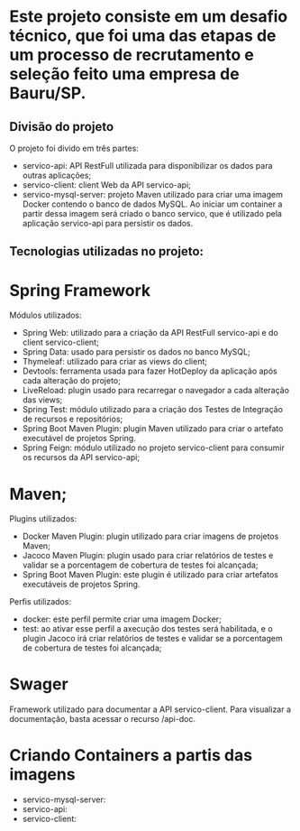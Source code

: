 # Este projeto consiste em um desafio técnico, que foi uma das etapas de um processo de recrutamento e seleção feito uma empresa de Bauru/SP.

## Divisão do projeto
O projeto foi divido em três partes:
- servico-api: API RestFull utilizada para disponibilizar os dados para outras aplicações;
- servico-client: client Web da API servico-api;
- servico-mysql-server: projeto Maven utilizado para criar uma imagem Docker contendo o banco de dados MySQL. Ao iniciar um container a partir dessa imagem será criado o banco servico, que é utilizado pela aplicação servico-api para persistir os dados.

## Tecnologias utilizadas no projeto:

# Spring Framework
Módulos utilizados:
- Spring Web: utilizado para a criação da API RestFull servico-api e do client servico-client;
- Spring Data: usado para persistir os dados no banco MySQL;
- Thymeleaf: utilizado para criar as views do client;
- Devtools: ferramenta usada para fazer HotDeploy da aplicação após cada alteração do projeto;
- LiveReload: plugin usado para recarregar o navegador a cada alteração das views;
- Spring Test: módulo utilizado para a criação dos Testes de Integração de recursos e repositórios;
- Spring Boot Maven Plugin: plugin Maven utilizado para criar o artefato executável de projetos Spring.
- Spring Feign: módulo utilizado no projeto servico-client para consumir os recursos da API servico-api;

# Maven;
Plugins utilizados:
- Docker Maven Plugin: plugin utilizado para criar imagens de projetos Maven;
- Jacoco Maven Plugin: plugin usado para criar relatórios de testes e validar se a porcentagem de cobertura de testes foi alcançada;
- Spring Boot Maven Plugin: este plugin é utilizado para criar artefatos executáveis de projetos Spring.

Perfis utilizados:
- docker: este perfil permite criar uma imagem Docker;
- test: ao ativar esse perfil a axecução dos testes será habilitada, e o plugin Jacoco irá criar relatórios de testes e validar se a porcentagem de cobertura de testes foi alcançada;

# Swager
Framework utilizado para documentar a API servico-client. Para visualizar a documentação, basta acessar o recurso /api-doc.

# Criando Containers a partis das imagens
- servico-mysql-server:
- servico-api:
- servico-client:
